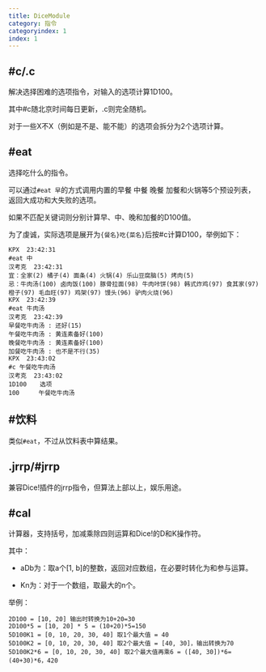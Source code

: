 ```yaml
---
title: DiceModule
category: 指令
categoryindex: 1
index: 1
---
```


## #c/.c
解决选择困难的选项指令，对输入的选项计算1D100。

其中#c随北京时间每日更新，.c则完全随机。

对于一些X不X（例如是不是、能不能）的选项会拆分为2个选项计算。

## #eat
选择吃什么的指令。

可以通过```#eat 早```的方式调用内置的早餐 中餐 晚餐 加餐和火锅等5个预设列表，
返回大成功和大失败的选项。

如果不匹配关键词则分别计算早、中、晚和加餐的D100值。

为了虔诚，实际选项是展开为```{餐名}吃{菜名}```后按#c计算D100，举例如下：
```text
KPX  23:42:31
#eat 中
汉考克  23:42:31
宜：全家(2) 橘子(4) 面条(4) 火锅(4) 乐山豆腐脑(5) 烤肉(5)
忌：牛肉汤(100) 卤肉饭(100) 豚骨拉面(98) 牛肉咔饼(98) 韩式炸鸡(97) 食其家(97) 橙子(97) 毛血旺(97) 鸡架(97) 馒头(96) 驴肉火烧(96)
KPX  23:42:39
#eat 牛肉汤
汉考克  23:42:39
早餐吃牛肉汤 : 还好(15)
午餐吃牛肉汤 : 黄连素备好(100)
晚餐吃牛肉汤 : 黄连素备好(100)
加餐吃牛肉汤 : 也不是不行(35)
KPX  23:43:02
#c 午餐吃牛肉汤
汉考克  23:43:02
1D100 　 选项　　　　
100　 　 午餐吃牛肉汤
```

## #饮料
类似```#eat```，不过从饮料表中算结果。

## .jrrp/#jrrp
兼容Dice!插件的jrrp指令，但算法上部以上，娱乐用途。

## #cal
计算器，支持括号，加减乘除四则运算和Dice!的D和K操作符。

其中：

* aDb为：取a个[1, b]的整数，返回对应数组，在必要时转化为和参与运算。
  
* Kn为：对于一个数组，取最大的n个。

举例：
```text
2D100 = [10, 20] 输出时转换为10+20=30
2D100*5 = [10, 20] * 5 = (10+20)*5=150
5D100K1 = [0, 10, 20, 30, 40] 取1个最大值 = 40
5D100K2 = [0, 10, 20, 30, 40] 取2个最大值 = [40, 30]，输出转换为70
5D100K2*6 = [0, 10, 20, 30, 40] 取2个最大值再乘6 = ([40, 30])*6=(40+30)*6，420
```